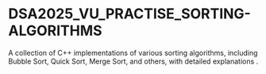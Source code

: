 # DSA2025_VU_PRACTISE_SORTING-ALGORITHMS
 A collection of C++ implementations of various sorting algorithms, including Bubble Sort, Quick Sort, Merge Sort, and others, with detailed explanations .
